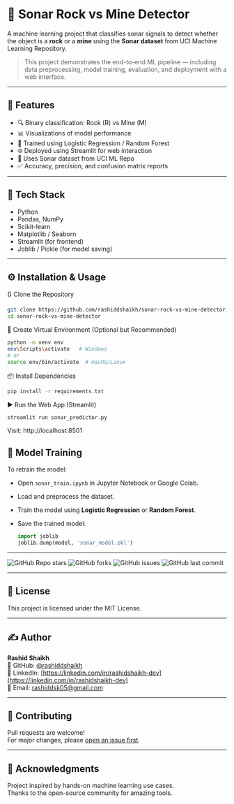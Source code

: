 # 🌊 Sonar Rock vs Mine Detector

A machine learning project that classifies sonar signals to detect whether the object is a **rock** or a **mine** using the **Sonar dataset** from UCI Machine Learning Repository.

> This project demonstrates the end-to-end ML pipeline — including data preprocessing, model training, evaluation, and deployment with a web interface.

---

## 🚀 Features

- 🔍 Binary classification: Rock (R) vs Mine (M)
- 📊 Visualizations of model performance
- 🧠 Trained using Logistic Regression / Random Forest
- 🌐 Deployed using Streamlit for web interaction
- 📁 Uses Sonar dataset from UCI ML Repo
- ✅ Accuracy, precision, and confusion matrix reports

---

## 🧰 Tech Stack

- Python
- Pandas, NumPy
- Scikit-learn
- Matplotlib / Seaborn
- Streamlit (for frontend)
- Joblib / Pickle (for model saving)

---

## ⚙️ Installation & Usage
🔃 Clone the Repository
```bash
git clone https://github.com/rashiddshaikh/sonar-rock-vs-mine-detector.git
cd sonar-rock-vs-mine-detector
```
🐍 Create Virtual Environment (Optional but Recommended)
```bash
python -m venv env
env\Scripts\activate   # Windows
# or
source env/bin/activate  # macOS/Linux
```
📦 Install Dependencies
```bash
pip install -r requirements.txt
```
▶️ Run the Web App (Streamlit)
```bash
streamlit run sonar_predictor.py
```
Visit: http://localhost:8501


## 🧠 Model Training

To retrain the model:

- Open `sonar_train.ipynb` in Jupyter Notebook or Google Colab.

- Load and preprocess the dataset.

- Train the model using **Logistic Regression** or **Random Forest**.

- Save the trained model:

  ```python
  import joblib
  joblib.dump(model, 'sonar_model.pkl')
  ```
  
---

![GitHub Repo stars](https://img.shields.io/github/stars/rashiddshaikh/sonar-rock-vs-mine-detector)
![GitHub forks](https://img.shields.io/github/forks/rashiddshaikh/sonar-rock-vs-mine-detector)
![GitHub issues](https://img.shields.io/github/issues/rashiddshaikh/sonar-rock-vs-mine-detector)
![GitHub last commit](https://img.shields.io/github/last-commit/rashiddshaikh/sonar-rock-vs-mine-detector)

---

## 📄 License  
This project is licensed under the MIT License.

---

## ✍️ Author  
**Rashid Shaikh**  
🔗 GitHub: [@rashiddshaikh](https://github.com/rashiddshaikh)  
🔗 LinkedIn: [https://linkedin.com/in/rashidshaikh-dev](https://linkedin.com/in/rashidshaikh-dev)  
📧 Email: [rashiddsk05@gmail.com](mailto:rashiddsk05@gmail.com)

---

## 🌟 Contributing  
Pull requests are welcome!  
For major changes, please [open an issue first](https://github.com/rashiddshaikh/sonar-rock-vs-mine-detector/issues).

---

## 🙏 Acknowledgments  
Project inspired by hands-on machine learning use cases.  
Thanks to the open-source community for amazing tools.

